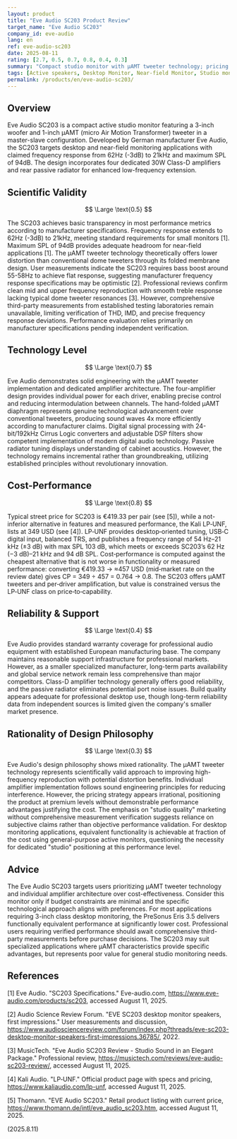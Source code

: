 ```yaml
---
layout: product
title: "Eve Audio SC203 Product Review"
target_name: "Eve Audio SC203"
company_id: eve-audio
lang: en
ref: eve-audio-sc203
date: 2025-08-11
rating: [2.7, 0.5, 0.7, 0.8, 0.4, 0.3]
summary: "Compact studio monitor with μAMT tweeter technology; pricing sits above 349 USD-class alternatives like Kali LP‑UNF; see Cost‑Performance for quantified comparison"
tags: [Active speakers, Desktop Monitor, Near-field Monitor, Studio monitors]
permalink: /products/en/eve-audio-sc203/
---
```

## Overview

Eve Audio SC203 is a compact active studio monitor featuring a 3-inch woofer and 1-inch μAMT (micro Air Motion Transformer) tweeter in a master-slave configuration. Developed by German manufacturer Eve Audio, the SC203 targets desktop and near-field monitoring applications with claimed frequency response from 62Hz (-3dB) to 21kHz and maximum SPL of 94dB. The design incorporates four dedicated 30W Class-D amplifiers and rear passive radiator for enhanced low-frequency extension.

## Scientific Validity

$$ \Large \text{0.5} $$

The SC203 achieves basic transparency in most performance metrics according to manufacturer specifications. Frequency response extends to 62Hz (-3dB) to 21kHz, meeting standard requirements for small monitors [1]. Maximum SPL of 94dB provides adequate headroom for near-field applications [1]. The μAMT tweeter technology theoretically offers lower distortion than conventional dome tweeters through its folded membrane design. User measurements indicate the SC203 requires bass boost around 55-58Hz to achieve flat response, suggesting manufacturer frequency response specifications may be optimistic [2]. Professional reviews confirm clean mid and upper frequency reproduction with smooth treble response lacking typical dome tweeter resonances [3]. However, comprehensive third-party measurements from established testing laboratories remain unavailable, limiting verification of THD, IMD, and precise frequency response deviations. Performance evaluation relies primarily on manufacturer specifications pending independent verification.

## Technology Level

$$ \Large \text{0.7} $$

Eve Audio demonstrates solid engineering with the μAMT tweeter implementation and dedicated amplifier architecture. The four-amplifier design provides individual power for each driver, enabling precise control and reducing intermodulation between channels. The hand-folded μAMT diaphragm represents genuine technological advancement over conventional tweeters, producing sound waves 4x more efficiently according to manufacturer claims. Digital signal processing with 24-bit/192kHz Cirrus Logic converters and adjustable DSP filters show competent implementation of modern digital audio technology. Passive radiator tuning displays understanding of cabinet acoustics. However, the technology remains incremental rather than groundbreaking, utilizing established principles without revolutionary innovation.

## Cost-Performance

$$ \Large \text{0.8} $$

Typical street price for SC203 is €419.33 per pair (see [5]), while a not-inferior alternative in features and measured performance, the Kali LP‑UNF, lists at 349 USD (see [4]). LP‑UNF provides desktop‑oriented tuning, USB‑C digital input, balanced TRS, and publishes a frequency range of 54 Hz–21 kHz (±3 dB) with max SPL 103 dB, which meets or exceeds SC203’s 62 Hz (−3 dB)–21 kHz and 94 dB SPL. Cost‑performance is computed against the cheapest alternative that is not worse in functionality or measured performance: converting €419.33 → ≈457 USD (mid‑market rate on the review date) gives CP = 349 ÷ 457 = 0.764 → 0.8. The SC203 offers μAMT tweeters and per‑driver amplification, but value is constrained versus the LP‑UNF class on price‑to‑capability.

## Reliability & Support

$$ \Large \text{0.4} $$

Eve Audio provides standard warranty coverage for professional audio equipment with established European manufacturing base. The company maintains reasonable support infrastructure for professional markets. However, as a smaller specialized manufacturer, long-term parts availability and global service network remain less comprehensive than major competitors. Class-D amplifier technology generally offers good reliability, and the passive radiator eliminates potential port noise issues. Build quality appears adequate for professional desktop use, though long-term reliability data from independent sources is limited given the company's smaller market presence.

## Rationality of Design Philosophy

$$ \Large \text{0.3} $$

Eve Audio's design philosophy shows mixed rationality. The μAMT tweeter technology represents scientifically valid approach to improving high-frequency reproduction with potential distortion benefits. Individual amplifier implementation follows sound engineering principles for reducing interference. However, the pricing strategy appears irrational, positioning the product at premium levels without demonstrable performance advantages justifying the cost. The emphasis on "studio quality" marketing without comprehensive measurement verification suggests reliance on subjective claims rather than objective performance validation. For desktop monitoring applications, equivalent functionality is achievable at fraction of the cost using general-purpose active monitors, questioning the necessity for dedicated "studio" positioning at this performance level.

## Advice

The Eve Audio SC203 targets users prioritizing μAMT tweeter technology and individual amplifier architecture over cost-effectiveness. Consider this monitor only if budget constraints are minimal and the specific technological approach aligns with preferences. For most applications requiring 3-inch class desktop monitoring, the PreSonus Eris 3.5 delivers functionally equivalent performance at significantly lower cost. Professional users requiring verified performance should await comprehensive third-party measurements before purchase decisions. The SC203 may suit specialized applications where μAMT characteristics provide specific advantages, but represents poor value for general studio monitoring needs.

## References

[1] Eve Audio. "SC203 Specifications." Eve-audio.com, https://www.eve-audio.com/products/sc203, accessed August 11, 2025.

[2] Audio Science Review Forum. "EVE SC203 desktop monitor speakers, first impressions." User measurements and discussion, https://www.audiosciencereview.com/forum/index.php?threads/eve-sc203-desktop-monitor-speakers-first-impressions.36785/, 2022.

[3] MusicTech. "Eve Audio SC203 Review - Studio Sound in an Elegant Package." Professional review, https://musictech.com/reviews/eve-audio-sc203-review/, accessed August 11, 2025.

[4] Kali Audio. "LP‑UNF." Official product page with specs and pricing, https://www.kaliaudio.com/lp-unf, accessed August 11, 2025.

[5] Thomann. "EVE Audio SC203." Retail product listing with current price, https://www.thomann.de/intl/eve_audio_sc203.htm, accessed August 11, 2025.

(2025.8.11)